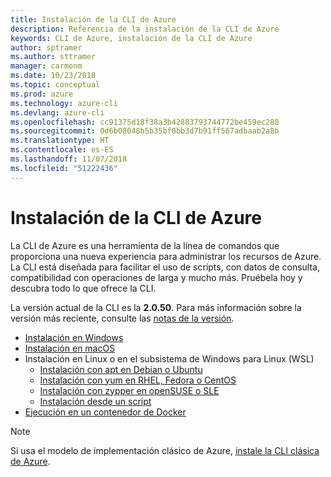 ```yaml
---
title: Instalación de la CLI de Azure
description: Referencia de la instalación de la CLI de Azure
keywords: CLI de Azure, instalación de la CLI de Azure
author: sptramer
ms.author: sttramer
manager: carmonm
ms.date: 10/23/2018
ms.topic: conceptual
ms.prod: azure
ms.technology: azure-cli
ms.devlang: azure-cli
ms.openlocfilehash: cc91375d18f38a3b42883793744772be459ec288
ms.sourcegitcommit: 0d6b08048b5b35bf0bb3d7b91ff567adbaab2a8b
ms.translationtype: HT
ms.contentlocale: es-ES
ms.lasthandoff: 11/07/2018
ms.locfileid: "51222436"
---
```

# <a name="install-the-azure-cli"></a>Instalación de la CLI de Azure

La CLI de Azure es una herramienta de la línea de comandos que proporciona una nueva experiencia para administrar los recursos de Azure. La CLI está diseñada para facilitar el uso de scripts, con datos de consulta, compatibilidad con operaciones de larga y mucho más. Pruébela hoy y descubra todo lo que ofrece la CLI.

La versión actual de la CLI es la __2.0.50__. Para más información sobre la versión más reciente, consulte las [notas de la versión](release-notes-azure-cli.md).

* [Instalación en Windows](install-azure-cli-windows.md)
* [Instalación en macOS](install-azure-cli-macos.md)
* Instalación en Linux o en el subsistema de Windows para Linux (WSL)
  * [Instalación con apt en Debian o Ubuntu](install-azure-cli-apt.md)
  * [Instalación con yum en RHEL, Fedora o CentOS](install-azure-cli-yum.md)
  * [Instalación con zypper en openSUSE o SLE](install-azure-cli-zypper.md)
  * [Instalación desde un script](install-azure-cli-linux.md)
* [Ejecución en un contenedor de Docker](run-azure-cli-docker.md)

> [!NOTE]
> Si usa el modelo de implementación clásico de Azure, [instale la CLI clásica de Azure](install-classic-cli.md).
